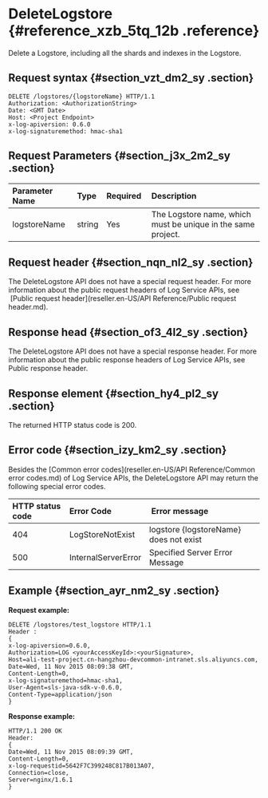 # DeleteLogstore {#reference_xzb_5tq_12b .reference}

Delete a Logstore, including all the shards and indexes in the Logstore.

## Request syntax {#section_vzt_dm2_sy .section}

```
DELETE /logstores/{logstoreName} HTTP/1.1
Authorization: <AuthorizationString> 
Date: <GMT Date>
Host: <Project Endpoint>
x-log-apiversion: 0.6.0
x-log-signaturemethod: hmac-sha1
```

## Request Parameters {#section_j3x_2m2_sy .section}

|Parameter Name|Type|Required |Description|
|:-------------|:---|:--------|:----------|
|logstoreName|string|Yes|The Logstore name, which must be unique in the same project.|

## Request header {#section_nqn_nl2_sy .section}

The DeleteLogstore API does not have a special request header. For more information about the public request headers of Log Service APIs, see  [Public request header](reseller.en-US/API Reference/Public request header.md).

## Response head {#section_of3_4l2_sy .section}

The DeleteLogstore API does not have a special response header. For more information about the public response headers of Log Service APIs, see Public response header.

## Response element {#section_hy4_pl2_sy .section}

The returned HTTP status code is 200.

## Error code {#section_izy_km2_sy .section}

Besides the [Common error codes](reseller.en-US/API Reference/Common error codes.md) of Log Service APIs, the DeleteLogstore API may return the following special error codes.

|HTTP status code|Error Code| Error message|
|:---------------|:---------|:-------------|
|404|LogStoreNotExist|logstore \{logstoreName\} does not exist|
|500|InternalServerError|Specified Server Error Message|

## Example {#section_ayr_nm2_sy .section}

**Request example:**

```
DELETE /logstores/test_logstore HTTP/1.1
Header :
{
x-log-apiversion=0.6.0, 
Authorization=LOG <yourAccessKeyId>:<yourSignature>, 
Host=ali-test-project.cn-hangzhou-devcommon-intranet.sls.aliyuncs.com, 
Date=Wed, 11 Nov 2015 08:09:38 GMT, 
Content-Length=0, 
x-log-signaturemethod=hmac-sha1, 
User-Agent=sls-java-sdk-v-0.6.0, 
Content-Type=application/json
}
```

**Response example:**

```
HTTP/1.1 200 OK
Header:
{
Date=Wed, 11 Nov 2015 08:09:39 GMT, 
Content-Length=0, 
x-log-requestid=5642F7C399248C817B013A07, 
Connection=close, 
Server=nginx/1.6.1
}
```


